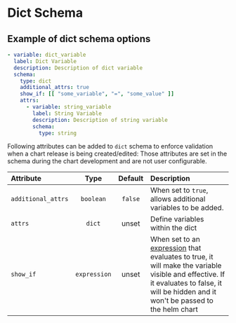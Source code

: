 # Dict Schema

## Example of dict schema options

```yaml
- variable: dict_variable
  label: Dict Variable
  description: Description of dict variable
  schema:
    type: dict
    additional_attrs: true
    show_if: [[ "some_variable", "=", "some_value" ]]
    attrs:
      - variable: string_variable
        label: String Variable
        description: Description of string variable
        schema:
          type: string
```

Following attributes can be added to `dict` schema to enforce validation when a chart release is being created/edited:
Those attributes are set in the schema during the chart development and are not user configurable.

| Attribute          |     Type     | Default | Description                                                                                                                                                                                                             |
| :----------------- | :----------: | :-----: | :---------------------------------------------------------------------------------------------------------------------------------------------------------------------------------------------------------------------- |
| `additional_attrs` |  `boolean`   | `false` | When set to `true`, allows additional variables to be added.                                                                                                                                                            |
| `attrs`            |    `dict`    |  unset  | Define variables within the dict                                                                                                                                                                                        |
| `show_if`          | `expression` |  unset  | When set to an [expression](show_if.md#expression-syntax) that evaluates to true, it will make the variable visible and effective. If it evaluates to false, it will be hidden and it won't be passed to the helm chart |
